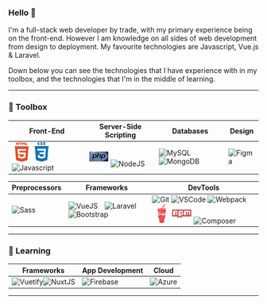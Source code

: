 ### Hello 👋

<!--
**techlord001/techlord001** is a ✨ _special_ ✨ repository because its `README.md` (this file) appears on your GitHub profile.

Here are some ideas to get you started:

- 🔭 I’m currently working on ...
- 🌱 I’m currently learning ...
- 👯 I’m looking to collaborate on ...
- 🤔 I’m looking for help with ...
- 💬 Ask me about ...
- 📫 How to reach me: ...
- 😄 Pronouns: ...
- ⚡ Fun fact: ...
-->
I'm a full-stack web developer by trade, with my primary experience being on the front-end. However I am knowledge on all sides of web development from design to deployment. My favourite technologies are Javascript, Vue.js & Laravel.

Down below you can see the technologies that I have experience with in my toolbox, and the technologies that I'm in the middle of learning.

***
### 🧰 Toolbox
|Front-End|Server-Side Scripting|Databases|Design|
|---------|---------------------|---------|------|
|<img src="https://raw.githubusercontent.com/devicons/devicon/c7d326b6009e60442abc35fa45706d6f30ee4c8e/icons/html5/html5-plain-wordmark.svg" alt="HTML5" width=40 height=40/><img src="https://raw.githubusercontent.com/devicons/devicon/c7d326b6009e60442abc35fa45706d6f30ee4c8e/icons/css3/css3-plain-wordmark.svg" alt="CSS3" width=40 height=40/> <img src="https://cdn.worldvectorlogo.com/logos/logo-javascript.svg" alt="Javascript" width=40 height=40/>|<img src="https://raw.githubusercontent.com/devicons/devicon/c7d326b6009e60442abc35fa45706d6f30ee4c8e/icons/php/php-original.svg" alt="PHP" width=40 height=40/> <img src="https://cdn.worldvectorlogo.com/logos/nodejs-icon.svg" alt="NodeJS" width=40 height=40/>|<img src="https://cdn.worldvectorlogo.com/logos/mysql-6.svg" alt="MySQL" width=40 height=40/><img src="https://cdn.worldvectorlogo.com/logos/mongodb-icon-1.svg" alt="MongoDB" width=40 height=40/>|<img src="https://cdn.worldvectorlogo.com/logos/figma-1.svg" alt="Figma" width=40 height=40/>

|Preprocessors|Frameworks|DevTools|
|-------------|----------|--------|
|<img src="https://cdn.worldvectorlogo.com/logos/sass-1.svg" alt="Sass" width=40 height=40/>|<img src="https://cdn.worldvectorlogo.com/logos/vue-js-1.svg" alt="VueJS" width=40 height=40/> <img src="https://cdn.worldvectorlogo.com/logos/laravel-2.svg" alt="Laravel" width=40 height=40 style="margin: 0 10px"/> <img src="https://cdn.worldvectorlogo.com/logos/bootstrap-4.svg" alt="Bootstrap" width=40 height=40/>|<img src="https://cdn.worldvectorlogo.com/logos/git-icon.svg" alt="Git" width=40 height=40/> <img src="https://cdn.worldvectorlogo.com/logos/visual-studio-code-1.svg" alt="VSCode" width=40 height=40/> <img src="https://cdn.worldvectorlogo.com/logos/webpack-icon.svg" alt="Webpack" width=40 height=40/><img src="https://raw.githubusercontent.com/devicons/devicon/c7d326b6009e60442abc35fa45706d6f30ee4c8e/icons/gulp/gulp-plain.svg" alt="Gulp" width=40 height=40/><img src="https://raw.githubusercontent.com/devicons/devicon/c7d326b6009e60442abc35fa45706d6f30ee4c8e/icons/npm/npm-original-wordmark.svg" alt="npm" width=40 height=40/> <img src="https://cdn.worldvectorlogo.com/logos/composer.svg" alt="Composer" width=40 height=40/>|

***
### 🌱 Learning
|Frameworks|App Development|Cloud|
|----------|---------------|-----|
|<img src="https://cdn.worldvectorlogo.com/logos/vuetify.svg" alt="Vuetify" width=40 height=40/><img src="https://upload.wikimedia.org/wikipedia/commons/a/ae/Nuxt_logo.svg" alt="NuxtJS" width=40 height=40/>|<img src="https://cdn.worldvectorlogo.com/logos/firebase-1.svg" alt="Firebase" width=40 height=40/>|<img src="https://cdn.worldvectorlogo.com/logos/azure-1.svg" alt="Azure" width=40 height=40/>
***

